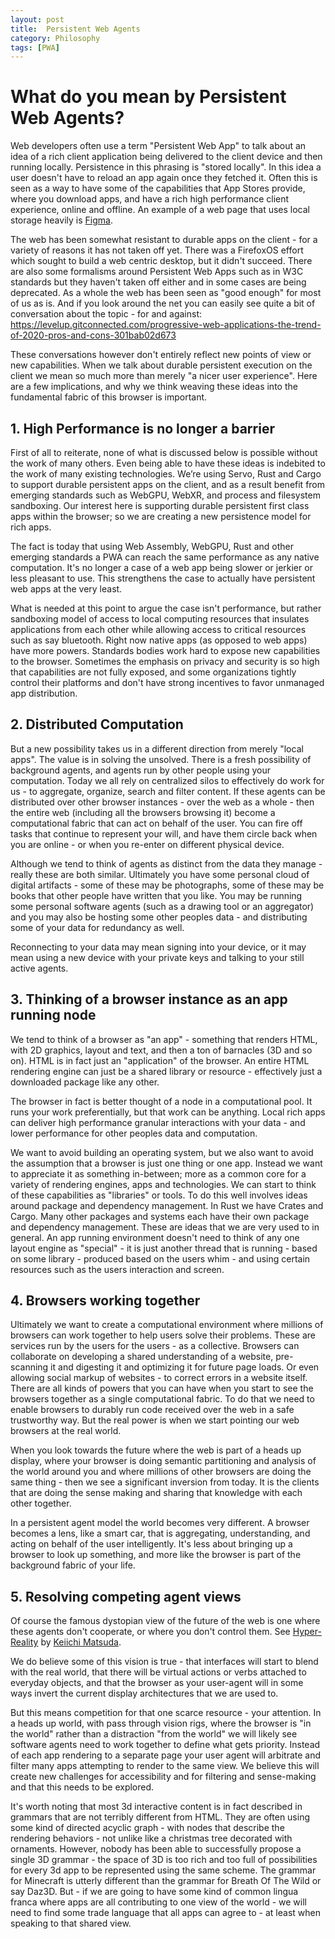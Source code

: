 ```yaml
---
layout: post
title:  Persistent Web Agents
category: Philosophy
tags: [PWA]
---
```


# What do you mean by Persistent Web Agents?

Web developers often use a term "Persistent Web App" to talk about an idea of a rich client application being delivered to the client device and then running locally. Persistence in this phrasing is "stored locally". In this idea a user doesn't have to reload an app again once they fetched it. Often this is seen as a way to have some of the capabilities that App Stores provide, where you download apps, and have a rich high performance client experience, online and offline. An example of a web page that uses local storage heavily is [Figma](https://figma.com).

The web has been somewhat resistant to durable apps on the client - for a variety of reasons it has not taken off yet. There was a FirefoxOS effort which sought to build a web centric desktop, but it didn't succeed. There are also some formalisms around Persistent Web Apps such as in W3C standards but they haven't taken off either and in some cases are being deprecated. As a whole the web has been seen as "good enough" for most of us as is. And if you look around the net you can easily see quite a bit of conversation about the topic - for and against: https://levelup.gitconnected.com/progressive-web-applications-the-trend-of-2020-pros-and-cons-301bab02d673

These conversations however don't entirely reflect new points of view or new capabilities. When we talk about durable persistent execution on the client we mean so much more than merely "a nicer user experience". Here are a few implications, and why we think weaving these ideas into the fundamental fabric of this browser is important.

## 1. High Performance is no longer a barrier

First of all to reiterate, none of what is discussed below is possible without the work of many others. Even being able to have these ideas is indebited to the work of many existing technologies. We’re using Servo, Rust and Cargo to support durable persistent apps on the client, and as a result benefit from emerging standards such as WebGPU, WebXR, and process and filesystem sandboxing. Our interest here is supporting durable persistent first class apps within the browser; so we are creating a new persistence model for rich apps.

The fact is today that using Web Assembly, WebGPU, Rust and other emerging standards a PWA can reach the same performance as any native computation. It's no longer a case of a web app being slower or jerkier or less pleasant to use. This strengthens the case to actually have persistent web apps at the very least.

What is needed at this point to argue the case isn't performance, but rather sandboxing model of access to local computing resources that insulates applications from each other while allowing access to critical resources such as say bluetooth. Right now native apps (as opposed to web apps) have more powers. Standards bodies work hard to expose new capabilities to the browser. Sometimes the emphasis on privacy and security is so high that capabilities are not fully exposed, and some organizations tightly control their platforms and don't have strong incentives to favor unmanaged app distribution.

## 2. Distributed Computation

But a new possibility takes us in a different direction from merely "local apps". The value is in solving the unsolved. There is a fresh possibility of background agents, and agents run by other people using your computation. Today we all rely on centralized silos to effectively do work for us - to aggregate, organize, search and filter content. If these agents can be distributed over other browser instances - over the web as a whole - then the entire web (including all the browsers browsing it) become a computational fabric that can act on behalf of the user. You can fire off tasks that continue to represent your will, and have them circle back when you are online - or when you re-enter on different physical device.

Although we tend to think of agents as distinct from the data they manage - really these are both similar. Ultimately you have some personal cloud of digital artifacts - some of these may be photographs, some of these may be books that other people have written that you like. You may be running some personal software agents (such as a drawing tool or an aggregator) and you may also be hosting some other peoples data - and distributing some of your data for redundancy as well.

Reconnecting to your data may mean signing into your device, or it may mean using a new device with your private keys and talking to your still active agents.

## 3. Thinking of a browser instance as an app running node

We tend to think of a browser as "an app" - something that renders HTML, with 2D graphics, layout and text, and then a ton of barnacles (3D and so on). HTML is in fact just an "application" of the browser. An entire HTML rendering engine can just be a shared library or resource - effectively just a downloaded package like any other.

The browser in fact is better thought of a node in a computational pool. It runs your work preferentially, but that work can be anything. Local rich apps can deliver high performance granular interactions with your data - and lower performance for other peoples data and computation.

We want to avoid building an operating system, but we also want to avoid the assumption that a browser is just one thing or one app. Instead we want to appreciate it as something in-between; more as a common core for a variety of rendering engines, apps and technologies. We can start to think of these capabilities as "libraries" or tools. To do this well involves ideas around package and dependency management. In Rust we have Crates and Cargo. Many other packages and systems each have their own package and dependency management. These are ideas that we are very used to in general. An app running environment doesn't need to think of any one layout engine as "special" - it is just another thread that is running - based on some library - produced based on the users whim - and using certain resources such as the users interaction and screen.

## 4. Browsers working together

Ultimately we want to create a computational environment where millions of browsers can work together to help users solve their problems. These are services run by the users for the users - as a collective. Browsers can collaborate on developing a shared understanding of a website, pre-scanning it and digesting it and optimizing it for future page loads. Or even allowing social markup of websites - to correct errors in a website itself. There are all kinds of powers that you can have when you start to see the browsers together as a single computational fabric. To do that we need to enable browsers to durably run code received over the web in a safe trustworthy way. But the real power is when we start pointing our web browsers at the real world.

When you look towards the future where the web is part of a heads up display, where your browser is doing semantic partitioning and analysis of the world around you and where millions of other browsers are doing the same thing - then we see a significant inversion from today. It is the clients that are doing the sense making and sharing that knowledge with each other together.

In a persistent agent model the world becomes very different. A browser becomes a lens, like a smart car, that is aggregating, understanding, and acting on behalf of the user intelligently. It's less about bringing up a browser to look up something, and more like the browser is part of the background fabric of your life.

## 5. Resolving competing agent views

Of course the famous dystopian view of the future of the web is one where these agents don't cooperate, or where you don't control them. See [Hyper-Reality](https://www.youtube.com/watch?v=YJg02ivYzSs) by [Keiichi Matsuda](https://km.cx).

We do believe some of this vision is true - that interfaces will start to blend with the real world, that there will be virtual actions or verbs attached to everyday objects, and that the browser as your user-agent will in some ways invert the current display architectures that we are used to.

But this means competition for that one scarce resource - your attention. In a heads up world, with pass through vision rigs, where the browser is "in the world" rather than a distraction "from the world" we will likely see software agents need to work together to define what gets priority. Instead of each app rendering to a separate page your user agent will arbitrate and filter many apps attempting to render to the same view. We believe this will create new challenges for accessibility and for filtering and sense-making and that this needs to be explored.

It's worth noting that most 3d interactive content is in fact described in grammars that are not terribly different from HTML. They are often using some kind of directed acyclic graph - with nodes that describe the rendering behaviors - not unlike like a christmas tree decorated with ornaments. However, nobody has been able to successfully propose a single 3D grammar - the space of 3D is too rich and too full of possibilities for every 3d app to be represented using the same scheme. The grammar for Minecraft is utterly different than the grammar for Breath Of The Wild or say Daz3D. But - if we are going to have some kind of common lingua franca where apps are all contributing to one view of the world - we will need to find some trade language that all apps can agree to - at least when speaking to that shared view.
